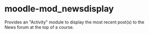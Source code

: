 moodle-mod_newsdisplay
======================

Provides an "Activity" module to display the most recent post(s) to the News forum at the top of a course.

